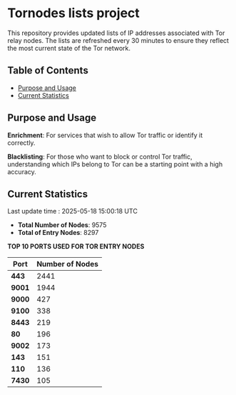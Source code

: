 # Tornodes lists project

This repository provides updated lists of IP addresses associated with Tor relay nodes. The lists are refreshed every 30 minutes to ensure they reflect the most current state of the Tor network.

## Table of Contents

- [Purpose and Usage](#purpose-and-usage)
- [Current Statistics](#current-statistics)


## Purpose and Usage

**Enrichment**: For services that wish to allow Tor traffic or identify it correctly.

**Blacklisting**: For those who want to block or control Tor traffic, understanding which IPs belong to Tor can be a starting point with a high accuracy.

## Current Statistics

Last update time : 2025-05-18 15:00:18 UTC

- **Total Number of Nodes**: 9575
- **Total of Entry Nodes**: 8297

**TOP 10 PORTS USED FOR TOR ENTRY NODES**

| **Port** | **Number of Nodes** |
|------|-----------------|
| **443**   | 2441  |
| **9001**   | 1944  |
| **9000**   | 427  |
| **9100**   | 338  |
| **8443**   | 219  |
| **80**   | 196  |
| **9002**   | 173  |
| **143**   | 151  |
| **110**   | 136  |
| **7430**   | 105  |


